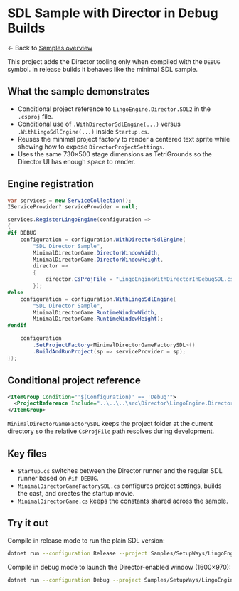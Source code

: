 # SDL Sample with Director in Debug Builds

← Back to [Samples overview](../../ReadMe.md)

This project adds the Director tooling only when compiled with the `DEBUG` symbol.
In release builds it behaves like the minimal SDL sample.

## What the sample demonstrates
- Conditional project reference to `LingoEngine.Director.SDL2` in the `.csproj` file.
- Conditional use of `.WithDirectorSdlEngine(...)` versus `.WithLingoSdlEngine(...)` inside `Startup.cs`.
- Reuses the minimal project factory to render a centered text sprite while showing how to expose `DirectorProjectSettings`.
- Uses the same 730×500 stage dimensions as TetriGrounds so the Director UI has enough space to render.

## Engine registration
```csharp
var services = new ServiceCollection();
IServiceProvider? serviceProvider = null;

services.RegisterLingoEngine(configuration =>
{
#if DEBUG
    configuration = configuration.WithDirectorSdlEngine(
        "SDL Director Sample",
        MinimalDirectorGame.DirectorWindowWidth,
        MinimalDirectorGame.DirectorWindowHeight,
        director =>
        {
            director.CsProjFile = "LingoEngineWithDirectorInDebugSDL.csproj";
        });
#else
    configuration = configuration.WithLingoSdlEngine(
        "SDL Director Sample",
        MinimalDirectorGame.RuntimeWindowWidth,
        MinimalDirectorGame.RuntimeWindowHeight);
#endif

    configuration
        .SetProjectFactory<MinimalDirectorGameFactorySDL>()
        .BuildAndRunProject(sp => serviceProvider = sp);
});
```

## Conditional project reference
```xml
<ItemGroup Condition="'$(Configuration)' == 'Debug'">
  <ProjectReference Include="..\..\..\src\Director\LingoEngine.Director.SDL2\LingoEngine.Director.SDL2.csproj" />
</ItemGroup>
```

`MinimalDirectorGameFactorySDL` keeps the project folder at the current directory so the relative `CsProjFile` path resolves during development.

## Key files
- `Startup.cs` switches between the Director runner and the regular SDL runner based on `#if DEBUG`.
- `MinimalDirectorGameFactorySDL.cs` configures project settings, builds the cast, and creates the startup movie.
- `MinimalDirectorGame.cs` keeps the constants shared across the sample.

## Try it out
Compile in release mode to run the plain SDL version:

```bash
dotnet run --configuration Release --project Samples/SetupWays/LingoEngineWithDirectorInDebugSDL/LingoEngineWithDirectorInDebugSDL.csproj
```

Compile in debug mode to launch the Director-enabled window (1600×970):

```bash
dotnet run --configuration Debug --project Samples/SetupWays/LingoEngineWithDirectorInDebugSDL/LingoEngineWithDirectorInDebugSDL.csproj
```
